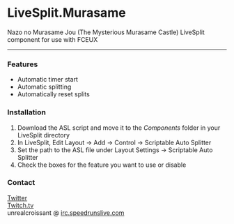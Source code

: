 # LiveSplit.Murasame
Nazo no Murasame Jou (The Mysterious Murasame Castle) LiveSplit component for use with FCEUX  

-----

### Features  
* Automatic timer start
* Automatic splitting
* Automatically reset splits

### Installation  
1) Download the ASL script and move it to the *Components* folder in your LiveSplit directory
2) In LiveSplit, Edit Layout -> Add -> Control -> Scriptable Auto Splitter
3) Set the path to the ASL file under Layout Settings -> Scriptable Auto Splitter
4) Check the boxes for the feature you want to use or disable

### Contact  
[Twitter](https://twitter.com/unrealcroissant)  
[Twitch.tv](https://twitch.tv/unrealcroissant)  
unrealcroissant @ [irc.speedrunslive.com](http://www.speedrunslive.com/channel/)
